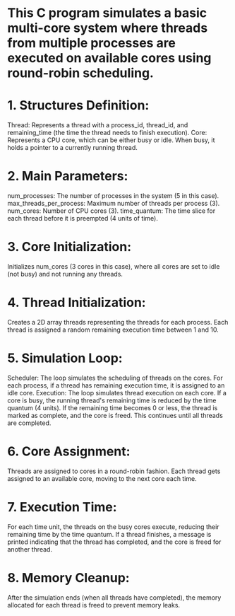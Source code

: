 # This C program simulates a basic multi-core system where threads from multiple processes are executed on available cores using round-robin scheduling.

# 1. Structures Definition:
Thread: Represents a thread with a process_id, thread_id, and remaining_time (the time the thread needs to finish execution).
Core: Represents a CPU core, which can be either busy or idle. When busy, it holds a pointer to a currently running thread.
# 2. Main Parameters:
num_processes: The number of processes in the system (5 in this case).
max_threads_per_process: Maximum number of threads per process (3).
num_cores: Number of CPU cores (3).
time_quantum: The time slice for each thread before it is preempted (4 units of time).
# 3. Core Initialization:
Initializes num_cores (3 cores in this case), where all cores are set to idle (not busy) and not running any threads.
# 4. Thread Initialization:
Creates a 2D array threads representing the threads for each process.
Each thread is assigned a random remaining execution time between 1 and 10.
# 5. Simulation Loop:
Scheduler: The loop simulates the scheduling of threads on the cores.
For each process, if a thread has remaining execution time, it is assigned to an idle core.
Execution: The loop simulates thread execution on each core.
If a core is busy, the running thread's remaining time is reduced by the time quantum (4 units). If the remaining time becomes 0 or less, the thread is marked as complete, and the core is freed.
This continues until all threads are completed.
# 6. Core Assignment:
Threads are assigned to cores in a round-robin fashion. Each thread gets assigned to an available core, moving to the next core each time.
# 7. Execution Time:
For each time unit, the threads on the busy cores execute, reducing their remaining time by the time quantum.
If a thread finishes, a message is printed indicating that the thread has completed, and the core is freed for another thread.
# 8. Memory Cleanup:
After the simulation ends (when all threads have completed), the memory allocated for each thread is freed to prevent memory leaks.
